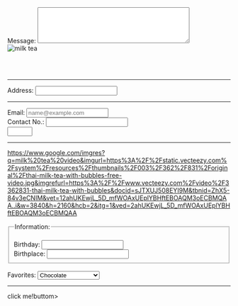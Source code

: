 <!DOCTYPE html>
<html lang="en">
<head>
  <meta charset="UTF-8">
  <meta name="description" content="This HARNAGEL MILKTEA HOUSE is I name it after my siblings name>
    <title>HARNAGEL MILTEA HOUSE</title>
</head>
<body>
<label for="message">Message:</label>
<textarea id="message" name="message" rows="5" cols="40"></textarea>
<br>
<img src="https://www.google.com/imgres?q=milk%20tea%20&imgurl=https%3A%2F%2Fstatic.wixstatic.com%2Fmedia%2Fe55ac8_fb8a498ae9164fd2b37649b298b83285~mv2.png%2Fv1%2Ffill%2Fw_564%2Ch_846%2Cal_c%2Cq_90%2Fe55ac8_fb8a498ae9164fd2b37649b298b83285~mv2.png&imgrefurl=https%3A%2F%2Fwww.fourseasonsdietetics.com%2Fwhat-is-boba-a-guide-to-ordering-guilt-free-milk-tea&docid=oStDWpIsOdpIhM&tbnid=ND7mMaFbrUzfGM&vet=12ahUKEwjfquLimvWOAxUPrlYBHZbYEC0QM3oECBkQAA..i&w=564&h=846&hcb=2&ved=2ahUKEwjfquLimvWOAxUPrlYBHZbYEC0QM3oECBkQAA/milk-tea.jpg" alt="milk tea">

<br><br><hr>
<label for="address">Address:</label>
<input type="text" id="address" name="address">
<br><hr>
<label for="email">Email:</label>
<input type="email" id="email" name="email" placeholder="name@example.com" autocomplete="off"><br>
<label for="contact no.">Contact No.:</label>
<input type="text" name="contact no." pattern="[0-9][5-2]-[3-8][4-2]-[0-1][2]">
<br>
<input type="number" name="age" min="18" max="55">
<br><hr>
https://www.google.com/imgres?q=milk%20tea%20video&imgurl=https%3A%2F%2Fstatic.vecteezy.com%2Fsystem%2Fresources%2Fthumbnails%2F003%2F362%2F831%2Foriginal%2Fthai-milk-tea-with-bubbles-free-video.jpg&imgrefurl=https%3A%2F%2Fwww.vecteezy.com%2Fvideo%2F3362831-thai-milk-tea-with-bubbles&docid=sJTXUJ508EYI9M&tbnid=ZhX5-84v3eCNIM&vet=12ahUKEwjL_5D_mfWOAxUEplYBHftEBOAQM3oECBMQAA..i&w=3840&h=2160&hcb=2&itg=1&ved=2ahUKEwjL_5D_mfWOAxUEplYBHftEBOAQM3oECBMQAA
<fieldset>
<Legend>Information:</Legend>
<br>
<label for="birthday">Birthday:</label>
<input type="text" id="birthday" name="birthday">
<br>
<label for="birthplace">Birthplace:</label>
<input type="text" id="birthplace" name="birthplace">
</fieldset>
<br>
<label for="favorites">Favorites:</label>
<select id="favorites" name="favorites">
   <option value="chocolate">Chocolate</option>
   <option value="cookies and cream">Cookies and Cream</option>
   <option value="vanila">Vanilla</option>
   <option value="strawberry">Strawberry</option>
</select>
<br><hr>
<buttom type="buttom oneclic="alert('Wellcome to Harnagel!)">click me!</label>buttom>

</body>
</html>
